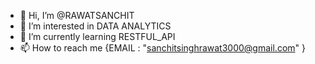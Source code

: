 - 👋 Hi, I’m @RAWATSANCHIT
- 👀 I’m interested in DATA ANALYTICS
- 🌱 I’m currently learning RESTFUL_API
- 📫 How to reach me {EMAIL : "sanchitsinghrawat3000@gmail.com" }

<!---
RAWATSANCHIT/RAWATSANCHIT is a ✨ special ✨ repository because its `README.md` (this file) appears on your GitHub profile.
You can click the Preview link to take a look at your changes.
--->
